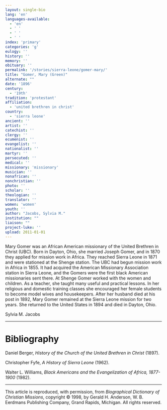 ```yaml
---
layout: single-bio
lang: 'en'
languages-available:
  - 'en'
  - ' '
  - ' '
  - ' '
index: 'primary'
categories: 'g'
eulogy: ''
history: ''
memory: ''
obituary: ''
permalink: '/stories/sierra-leone/gomer-mary/'
title: "Gomer, Mary (Green)"
alternate: ""
date: '1896'
century:
  - '19th'
tradition: 'protestant'
affiliation:
  - 'united brethren in christ'
country:
  - 'sierra leone'
ancient: ''
artist: ''
catechist: ''
clergy: ''
ecumenist: ''
evangelist: ''
nationalist: ''
martyr: ''
persecuted: ''
medical: ''
missionary: 'missionary'
musician: ''
nonafrican: ''
nonchristian: ''
photo: ''
scholar: ''
theologian: ''
translator: ''
women: 'women'
youth: ''
author: "Jacobs, Sylvia M."
institution: ""
liaison: ""
project-luke: ''
upload: 2011-01-01
---
```




Mary Gomer was an African American missionary of the United Brethren in Christ (UBC). Born in Dayton, Ohio, she married Joseph Gomer, and in 1870 they applied for mission work in Africa. They reached Sierra Leone in 1871 and were stationed at the Shenge station. The UBC had begun mission work in Africa in 1855. It had acquired the American Missionary Association station in Sierra Leone, and the Gomers were the first black American missionaries sent there. At Shenge Gomer worked with the women and children. As a teacher, she taught many useful and practical lessons. In her religious and domestic training classes she encouraged her female students to become model wives and housekeepers. After her husband died at his post in 1892, Mary Gomer remained at the Sierra Leone mission for two years. She returned to the United States in 1894 and died in Dayton, Ohio.

Sylvia M. Jacobs

---

# Bibliography

Daniel Berger, *History of the Church of the United Brethren in Christ* (1897).

Christopher Fyfe, *A History of Sierra Leone* (1962).

Walter L. Williams, *Black Americans and the Evangelization of Africa, 1877-1900* (1982).

---

This article is reproduced, with permission, from *Biographical Dictionary of Christian Missions*, copyright © 1998, by Gerald H. Anderson, W. B. Eerdmans Publishing Company, Grand Rapids, Michigan. All rights reserved.
